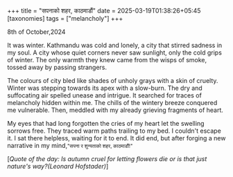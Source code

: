 +++
title = "सपनाको शहर, काठमाडौं"
date = 2025-03-19T01:38:26+05:45
[taxonomies]
tags = ["melancholy"]
+++

8th of October,2024 

It was winter. Kathmandu was cold and lonely, a city that stirred sadness in my soul. A city whose quiet corners never saw sunlight, only the cold grips of winter. The only warmth they knew came from the wisps of smoke, tossed away by passing strangers. 

The colours of city bled like shades of unholy grays with a skin of cruelty. Winter was stepping towards its apex with a slow-burn. The dry and suffocating air spelled unease and intrigue. It searched for traces of melancholy hidden within me. The chills of the wintery breeze conquered me vulnerable. Then, meddled with my already grieving fragments of heart. 

My eyes that had long forgotten the cries of my heart let the swelling sorrows free. They traced warm paths trailing to my bed. I couldn't escape it. I sat there helpless, waiting for it to end. It did end, but after forging a new narrative in my mind,<span style="font-size: smaller;">"सपना र शुन्यताको शहर, काठमाडौं!"</span>

[_Quote of the day: Is autumn cruel for letting flowers die or is that just nature's way?(Leonard Hofstader)_]